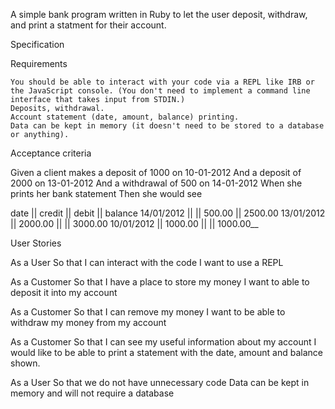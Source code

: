 

A simple bank program written in Ruby to let the user deposit, withdraw, and print a statment for their account.





Specification

Requirements

    You should be able to interact with your code via a REPL like IRB or the JavaScript console. (You don't need to implement a command line interface that takes input from STDIN.)
    Deposits, withdrawal.
    Account statement (date, amount, balance) printing.
    Data can be kept in memory (it doesn't need to be stored to a database or anything).

Acceptance criteria

Given a client makes a deposit of 1000 on 10-01-2012
And a deposit of 2000 on 13-01-2012
And a withdrawal of 500 on 14-01-2012
When she prints her bank statement
Then she would see

date || credit || debit || balance
14/01/2012 || || 500.00 || 2500.00
13/01/2012 || 2000.00 || || 3000.00
10/01/2012 || 1000.00 || || 1000.00__




User Stories

As a User 
So that I can interact with the code
I want to use a REPL

As a Customer
So that I have a place to store my money
I want to able to deposit it into my account

As a Customer
So that I can remove my money
I want to be able to withdraw my money from my account

As a Customer
So that I can see my useful information about my account
I would like to be able to print a statement with the date, amount and balance shown.

As a User
So that we do not have unnecessary code
Data can be kept in memory and will not require a database


